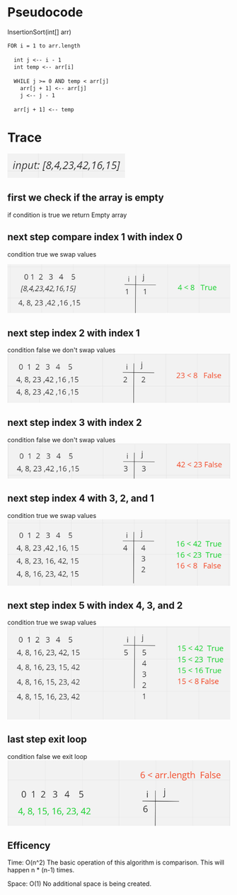 # Pseudocode
  InsertionSort(int[] arr)

    FOR i = 1 to arr.length

      int j <-- i - 1
      int temp <-- arr[i]

      WHILE j >= 0 AND temp < arr[j]
        arr[j + 1] <-- arr[j]
        j <-- j - 1

      arr[j + 1] <-- temp


# Trace

![input](./assets/input.png)

## first we check if the array is empty
if condition is true we return Empty array




## next step compare index 1 with index 0
condition true we swap values

![step2](./assets/step2.png)


## next step index 2 with index 1
condition false we don't swap values
![step3](./assets/step3.png)

## next step index 3 with index 2
condition false we don't swap values
![step4](./assets/step4.png)

## next step index 4 with 3, 2, and 1
condition true we swap values
![ste5](./assets/step5.png)

## next step index 5 with index 4, 3, and 2
condition true we swap values
![step6](./assets/step6.png)

## last step exit loop

condition false we exit loop
![step7](./assets/lastStep.png)


## Efficency
Time: O(n^2) The basic operation of this algorithm is comparison. This will happen n * (n-1) times.

Space: O(1) No additional space is being created.